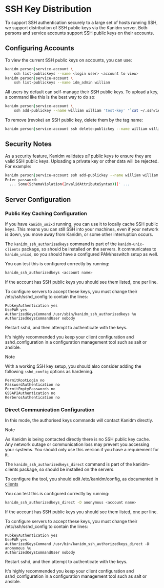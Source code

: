 # SSH Key Distribution

To support SSH authentication securely to a large set of hosts running SSH, we support distribution of SSH public keys
via the Kanidm server. Both persons and service accounts support SSH public keys on their accounts.

## Configuring Accounts

To view the current SSH public keys on accounts, you can use:

```bash
kanidm person|service-account \
    ssh list-publickeys --name <login user> <account to view>
kanidm person|service-account \
    ssh list-publickeys --name idm_admin william
```

All users by default can self-manage their SSH public keys. To upload a key, a command like this is the best way to do
so:

```bash
kanidm person|service-account \
    ssh add-publickey --name william william 'test-key' "`cat ~/.ssh/id_ecdsa.pub`"
```

To remove (revoke) an SSH public key, delete them by the tag name:

```bash
kanidm person|service-account ssh delete-publickey --name william william 'test-key'
```

## Security Notes

As a security feature, Kanidm validates _all_ public keys to ensure they are valid SSH public keys. Uploading a private
key or other data will be rejected. For example:

```bash
kanidm person|service-account ssh add-publickey --name william william 'test-key' "invalid"
Enter password:
  ... Some(SchemaViolation(InvalidAttributeSyntax)))' ...
```

## Server Configuration

### Public Key Caching Configuration

If you have `kanidm_unixd` running, you can use it to locally cache SSH public keys. This means you can still SSH into
your machines, even if your network is down, you move away from Kanidm, or some other interruption occurs.

The `kanidm_ssh_authorizedkeys` command is part of the `kanidm-unix-clients` package, so should be installed on the
servers. It communicates to `kanidm_unixd`, so you should have a configured PAM/nsswitch setup as well.

You can test this is configured correctly by running:

```bash
kanidm_ssh_authorizedkeys <account name>
```

If the account has SSH public keys you should see them listed, one per line.

To configure servers to accept these keys, you must change their /etc/ssh/sshd_config to contain the lines:

```text
PubkeyAuthentication yes
UsePAM yes
AuthorizedKeysCommand /usr/sbin/kanidm_ssh_authorizedkeys %u
AuthorizedKeysCommandUser nobody
```

Restart sshd, and then attempt to authenticate with the keys.

It's highly recommended you keep your client configuration and sshd_configuration in a configuration management tool
such as salt or ansible.

> [!NOTE]
>
> With a working SSH key setup, you should also consider adding the following `sshd_config` options as hardening.

```text
PermitRootLogin no
PasswordAuthentication no
PermitEmptyPasswords no
GSSAPIAuthentication no
KerberosAuthentication no
```

### Direct Communication Configuration

In this mode, the authorised keys commands will contact Kanidm directly.

> [!NOTE]
>
> As Kanidm is being contacted directly there is no SSH public key cache. Any network outage or communication loss may
> prevent you accessing your systems. You should only use this version if you have a requirement for it.

The `kanidm_ssh_authorizedkeys_direct` command is part of the kanidm-clients package, so should be installed on the
servers.

To configure the tool, you should edit /etc/kanidm/config, as documented in [clients](../client_tools.md)

You can test this is configured correctly by running:

```bash
kanidm_ssh_authorizedkeys_direct -D anonymous <account name>
```

If the account has SSH public keys you should see them listed, one per line.

To configure servers to accept these keys, you must change their /etc/ssh/sshd\_config to contain the lines:

```text
PubkeyAuthentication yes
UsePAM yes
AuthorizedKeysCommand /usr/bin/kanidm_ssh_authorizedkeys_direct -D anonymous %u
AuthorizedKeysCommandUser nobody
```

Restart sshd, and then attempt to authenticate with the keys.

It's highly recommended you keep your client configuration and sshd\_configuration in a configuration management tool
such as salt or ansible.
